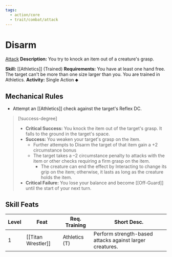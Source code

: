 ```yaml
---
tags:
  - action/core
  - trait/combat/attack
---
```

# Disarm [](#Actions "Single Action")

[Attack](Attack.md "Combat Trait")
**Description:** You try to knock an item out of a creature's grasp.

**Skill:** [[Athletics]] (Trained)
**Requirements:** You have at least one hand free. The target can't be more than one size larger than you. You are trained in Athletics.
**Activity:** Single Action ⬥

## Mechanical Rules

- Attempt an [[Athletics]] check against the target's Reflex DC.

> [!success-degree] 
> - **Critical Success:** You knock the item out of the target's grasp. It falls to the ground in the target's space.  
> - **Success:** You weaken your target's grasp on the item.
>   - Further attempts to Disarm the target of that item gain a +2 circumstance bonus
>   - The target takes a –2 circumstance penalty to attacks with the item or other checks requiring a firm grasp on the item.
> 	  - The creature can end the effect by Interacting to change its grip on the item; otherwise, it lasts as long as the creature holds the item.  
> - **Critical Failure:** You lose your balance and become [[Off-Guard]] until the start of your next turn.

## Skill Feats

| Level | Feat               | Req. Training     | Short Desc.                                              |
| ----- | ------------------ | ----------------- | -------------------------------------------------------- |
| 1     | [[Titan Wrestler]] | Athletics (T) | Perform strength-based attacks against larger creatures. |
